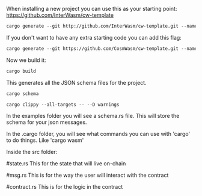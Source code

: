 When installing a new project you can use this as your starting point:
https://github.com/InterWasm/cw-template

```markdown
cargo generate --git http://github.com/InterWasm/cw-template.git --name cw_example
```

If you don't want to have any extra starting code you can add this flag:

```markdown
cargo generate --git https://github.com/CosmWasm/cw-template.git --name cw-example --branch 1.0-minimal
```

Now we build it:

```markdown
cargo build
```

This generates all the JSON schema files for the project.

```markdown
cargo schema

cargo clippy --all-targets -- --D warnings
```

In the examples folder you will see a schema.rs file. This will store the schema for your json messages.

In the .cargo folder, you will see what commands you can use with 'cargo' to do things. Like 'cargo wasm'

Inside the src folder:

#state.rs
This for the state that will live on-chain

#msg.rs
This is for the way the user will interact with the contract

#contract.rs
This is for the logic in the contract
